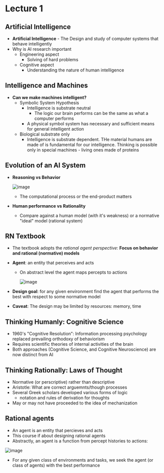 # Lecture 1

## Artificial Intelligence

* **Artificial Intelligence** - The Design and study of computer systems that behave intelligently
* Why is AI research important
  * Engineering aspect
    * Solving of hard problems
  * Cognitive aspect
    * Understanding the nature of human intelligence
   
## Intelligence and Machines

* **Can we make machines intelligent?**
  * Symbolic System Hypothesis
    * Intelligence is substrate neutral
      * The logic our brain performs can be the same as what a computer performs 
    * A physical symbol system has necessary and sufficient means for general intelligent action
  * Biological substrate only
    * Intelligence is substrate dependent. THe material humans are made of is fundamental for our intelligence. Thinking is possible only in special machines - living ones made of proteins
   
## Evolution of an AI System

* **Reasoning vs Behavior**
  
  ![image](https://github.com/user-attachments/assets/6f648828-b3e9-4995-9166-a047b6c420fb)
  
  * The computational process or the end-product matters
 
* **Human performance vs Rationality**
  * Compare against a human model (with it's weakness) or a normative "ideal" model (rational system)
 
## RN Textbook

* The textbook adopts the _rational agent perspective_: **Focus on behavior and rational (normative) models**

* **Agent**: an entity that perceives and acts
  * On abstract level the agent maps percepts to actions
    
    ![image](https://github.com/user-attachments/assets/2b3864ad-bbfc-47fd-90d9-adce177e06d4)
    
* **Design goal**: for any given environment find the agent that performs the best with respect to some normative model
* **Caveat**: The design may be limited by resources: memory, time
 
## Thinking Humanly: Cognitive Science

* 1960's "Cognitive Resolution": Information processing psychology replaced prevailing orthodoxy of behaviorism
* Requires scientific theories of internal activities of the brain
* Both approaches (Cognitive Science, and Cognitive Neuroscience) are now distinct from AI

## Thinking Rationally: Laws of Thought

* Normative (or perscriptive) rather than descriptive
* Aristotle: What are correct arguemnts/though processes
* Several Greek scholars developed various forms of logic
  * notation and rules of derivation for thoughts
* May or may not have proceeded to the idea of mechanization

## Rational agents

* An agent is an entity that percieves and acts
* This course if about designing rational agents
* Abstractly, an agent is a function from percept histories to actions:
  
![image](https://github.com/user-attachments/assets/668031d2-94aa-4d78-877e-cc608eb3b805)

* For any given class of environments and tasks, we seek the agent (or class of agents) with the best performance
 
